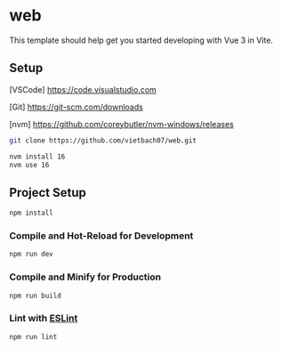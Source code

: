 # web

This template should help get you started developing with Vue 3 in Vite.

## Setup

[VSCode]    https://code.visualstudio.com

[Git]       https://git-scm.com/downloads

[nvm]       https://github.com/coreybutler/nvm-windows/releases

```sh
git clone https://github.com/vietbach07/web.git
```  

```sh
nvm install 16
nvm use 16
```  

## Project Setup

```sh
npm install
```

### Compile and Hot-Reload for Development

```sh
npm run dev
```

### Compile and Minify for Production

```sh
npm run build
```

### Lint with [ESLint](https://eslint.org/)

```sh
npm run lint
```
